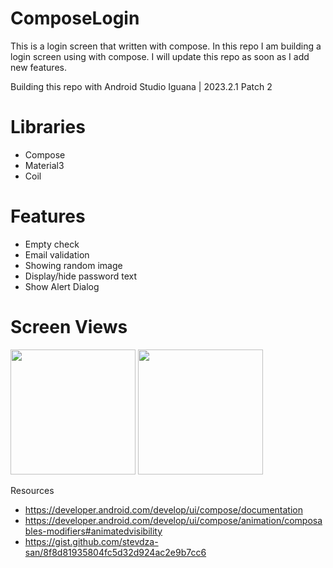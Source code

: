 # ComposeLogin
This is a login screen that written with compose. In this repo I am building a login screen using with compose. I will update this repo as soon as I add new features.

Building this repo with Android Studio Iguana | 2023.2.1 Patch 2


# Libraries
- Compose
- Material3
- Coil

# Features
- Empty check
- Email validation
- Showing random image
- Display/hide password text
- Show Alert Dialog

# Screen Views

<img src="https://github.com/mustafaberk1996/ComposeLogin/assets/57665619/2304a98a-40e1-41ec-ad48-f0af3923faf3" width="200px" />
<img src="https://github.com/mustafaberk1996/ComposeLogin/assets/57665619/50e34c3a-f5ea-4a5e-8b97-e3731268ae7c" width="200px" />

Resources
- https://developer.android.com/develop/ui/compose/documentation
- https://developer.android.com/develop/ui/compose/animation/composables-modifiers#animatedvisibility
- https://gist.github.com/stevdza-san/8f8d81935804fc5d32d924ac2e9b7cc6
